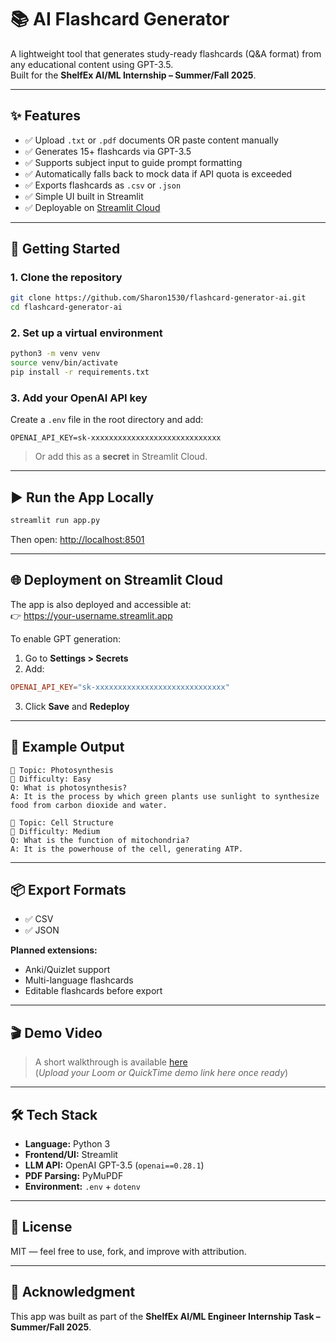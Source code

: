 # 📚 AI Flashcard Generator

A lightweight tool that generates study-ready flashcards (Q&A format) from any educational content using GPT-3.5.  
Built for the **ShelfEx AI/ML Internship – Summer/Fall 2025**.

---

## ✨ Features

- ✅ Upload `.txt` or `.pdf` documents OR paste content manually  
- ✅ Generates 15+ flashcards via GPT-3.5  
- ✅ Supports subject input to guide prompt formatting  
- ✅ Automatically falls back to mock data if API quota is exceeded  
- ✅ Exports flashcards as `.csv` or `.json`  
- ✅ Simple UI built in Streamlit  
- ✅ Deployable on [Streamlit Cloud](https://streamlit.io/cloud)

---

## 🚀 Getting Started

### 1. Clone the repository

```bash
git clone https://github.com/Sharon1530/flashcard-generator-ai.git
cd flashcard-generator-ai
```

### 2. Set up a virtual environment

```bash
python3 -m venv venv
source venv/bin/activate
pip install -r requirements.txt
```

### 3. Add your OpenAI API key

Create a `.env` file in the root directory and add:

```env
OPENAI_API_KEY=sk-xxxxxxxxxxxxxxxxxxxxxxxxxxxxx
```

> Or add this as a **secret** in Streamlit Cloud.

---

## ▶️ Run the App Locally

```bash
streamlit run app.py
```

Then open: [http://localhost:8501](http://localhost:8501)

---

## 🌐 Deployment on Streamlit Cloud

The app is also deployed and accessible at:  
👉 [https://your-username.streamlit.app
](https://flashcard-generator-ai-mpaln8fuzbn94tkvjgnu5y.streamlit.app)

To enable GPT generation:
1. Go to **Settings > Secrets**
2. Add:

```toml
OPENAI_API_KEY="sk-xxxxxxxxxxxxxxxxxxxxxxxxxxxxx"
```

3. Click **Save** and **Redeploy**

---

## 📝 Example Output

```
📌 Topic: Photosynthesis  
🎯 Difficulty: Easy  
Q: What is photosynthesis?  
A: It is the process by which green plants use sunlight to synthesize food from carbon dioxide and water.

📌 Topic: Cell Structure  
🎯 Difficulty: Medium  
Q: What is the function of mitochondria?  
A: It is the powerhouse of the cell, generating ATP.
```

---

## 📦 Export Formats

- ✅ CSV  
- ✅ JSON  

**Planned extensions:**
- Anki/Quizlet support  
- Multi-language flashcards  
- Editable flashcards before export

---

## 🎬 Demo Video

> A short walkthrough is available [here](#)  
(*Upload your Loom or QuickTime demo link here once ready*)

---

## 🛠 Tech Stack

- **Language:** Python 3  
- **Frontend/UI:** Streamlit  
- **LLM API:** OpenAI GPT-3.5 (`openai==0.28.1`)  
- **PDF Parsing:** PyMuPDF  
- **Environment:** `.env` + `dotenv`

---

## 📄 License

MIT — feel free to use, fork, and improve with attribution.

---

## 🙏 Acknowledgment

This app was built as part of the **ShelfEx AI/ML Engineer Internship Task – Summer/Fall 2025**.

